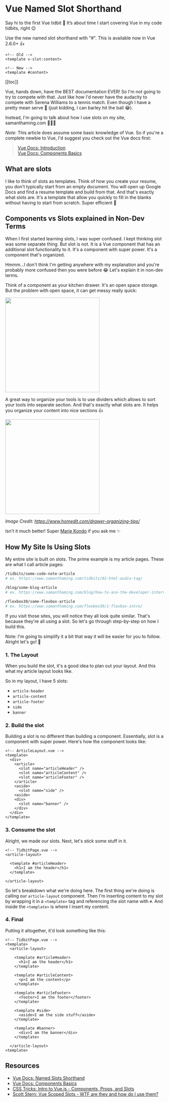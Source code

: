 # Vue Named Slot Shorthand

‪Say hi to the first Vue tidbit 👋 It’s about time I start covering Vue in my code tidbits, right 😉‬

Use the new named slot shorthand with "#". This is available now in Vue 2.6.0+ 👍

<!-- prettier-ignore -->
```vue
<!-- Old -->
<template v-slot:content>

<!-- New -->
<template #content>
```

[[toc]]

Vue, hands down, have the BEST documentation EVER! So I'm not going to try to compete with that. Just like how I'd never have the audacity to compete with Serena Williams to a tennis match. Even though I have a pretty mean serve 🎾 (just kidding, I can barley hit the ball 😂).

Instead, I'm going to talk about how I use slots on my site, samanthaming.com 🙋🏻‍♀️

_Note_: This article does assume some basic knowledge of Vue. So if you're a complete newbie to Vue, I'd suggest you check out the Vue docs first:

<!-- prettier-ignore -->
> [Vue Docs: Introduction](https://vuejs.org/v2/guide/index.html) <br>
> [Vue Docs: Components Basics](https://vuejs.org/v2/guide/components.html)

## What are slots

I like to think of slots as templates. Think of how you create your resume, you don't typically start from an empty document. You will open up Google Docs and find a resume template and build from that. And that's exactly what slots are. It's a template that allow you quickly to fill in the blanks without having to start from scratch. Super efficient 👏

## Components vs Slots explained in Non-Dev Terms

When I first started learning slots, I was super confused. I kept thinking slot was some separate thing. But slot is not. It is a Vue component that has an additional slot functionality to it. It's a component with super power. It's a component that's organized.

Hmmm...I don't think I'm getting anywhere with my explanation and you're probably more confused then you were before 😂 Let's explain it in non-dev terms.

Think of a component as your kitchen drawer. It's an open space storage. But the problem with open space, it can get messy really quick:

<img src="https://cdn.homedit.com/wp-content/uploads/2015/11/Custom-wood-kitchen-drawer-organization-before.jpg" style="height:300px">

<br>

A great way to organize your tools is to use dividers which allows to sort your tools into separate section. And that's exactly what slots are. It helps you organize your content into nice sections 👍

<img src="https://cdn.homedit.com/wp-content/uploads/2015/11/Custom-wood-kitchen-drawer-organization-after.jpg" style="height:300px">

_Image Credit: https://www.homedit.com/drawer-organizing-tips/_

Isn't it much better! Super [Marie Kondo](https://konmari.com/) if you ask me ✨

## How My Site Is Using Slots

My entire site is built on slots. The prime example is my article pages. These are what I call article pages:

```bash
/tidbits/some-code-note-article
# ex. https://www.samanthaming.com/tidbits/82-html-audio-tag/

/blog/some-blog-article
# ex. https://www.samanthaming.com/blog/how-to-ace-the-developer-interview/

/flexbox30/some-flexbox-article
# ex. https://www.samanthaming.com/flexbox30/1-flexbox-intro/
```

If you visit those sites, you will notice they all look quite similar. That's because they're all using a slot. So let's go through step-by-step on how I build this.

Note: I'm going to simplify it a bit that way it will be easier for you to follow. Alright let's go! 💪

### 1. The Layout

When you build the slot, it's a good idea to plan out your layout. And this what my article layout looks like.

<ArticleImage name="slot-layout" no-download :image-width="400" />

So in my layout, I have 5 slots:

- `article-header`
- `article-content`
- `article-footer`
- `side`
- `banner`

### 2. Build the slot

Building a slot is no different than building a component. Essentially, slot is a component with super power. Here's how the component looks like:

```vue
<!-- ArticleLayout.vue -->
<template>
  <div>
    <article>
      <slot name="articleHeader" />
      <slot name="articleContent" />
      <slot name="articleFooter" />
    </article>
    <aside>
      <slot name="side" />
    <aside>
    <div>
      <slot name="banner" />
    </div>
  </div>
</template>
```

### 3. Consume the slot

Alright, we made our slots. Next, let's stick some stuff in it.

```vue
<!-- TidbitPage.vue -->
<article-layout>

  <template #articleHeader>
    <h1>I am the header</h1>
  </template>

</article-layout>
```

So let's breakdown what we're doing here. The first thing we're doing is calling our `article-layout` component. Then I'm inserting content to my slot by wrapping it in a `<template>` tag and referencing the slot name with `#`. And inside the `<template>` is where I insert my content.

### 4. Final

Putting it altogether, it'd look something like this:

<!-- prettier-ignore -->
```vue
<!-- TidbitPage.vue -->
<template>
  <article-layout>

    <template #articleHeader>
      <h1>I am the header</h1>
    </template>

    <template #articleContent>
      <p>I am the content</p>
    </template>

    <template #articleFooter>
      <footer>I am the footer</footer>
    </template>

    <template #side>
      <aside>I am the side stuff</aside>
    </template>

    <template #banner>
      <div>I am the banner</div>
    </template>

  </article-layout>
<template>
```

## Resources

- [Vue Docs: Named Slots Shorthand](https://vuejs.org/v2/guide/components-slots.html#Named-Slots-Shorthand)
- [Vue Docs: Components Basics](https://vuejs.org/v2/guide/components.html)
- [CSS Tricks: Intro to Vue.js - Components, Props, and Slots](https://css-tricks.com/intro-to-vue-2-components-props-slots/)
- [Scott Stern: Vue Scoped Slots - WTF are they and how do I use them?](https://dev.to/scottstern06/vue-scoped-slots-wtf-are-they-and-how-do-i-use-them-59a3)
